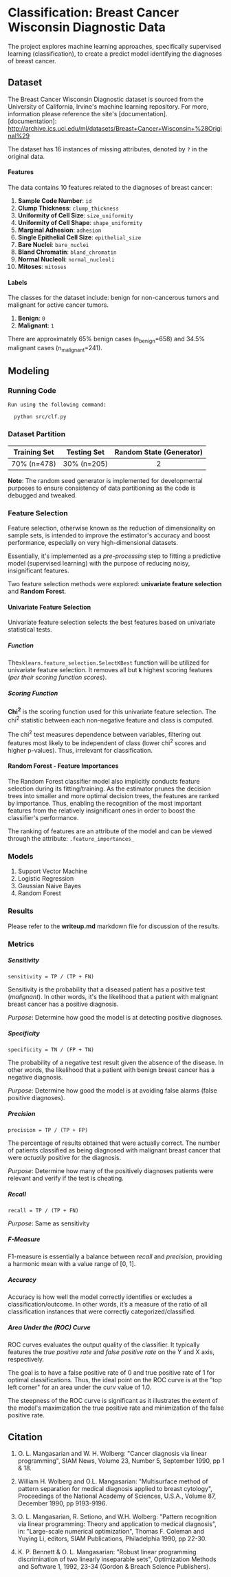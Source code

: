 # Classification: Breast Cancer Wisconsin Diagnostic Data
The project explores machine learning approaches, specifically supervised learning (classification), to create
a predict model identifying the diagnoses of breast cancer.

## Dataset
The Breast Cancer Wisconsin Diagnostic dataset is sourced from the University of California, Irvine's machine 
learning repository. For more, information please reference the site's [documentation].  
[documentation]: http://archive.ics.uci.edu/ml/datasets/Breast+Cancer+Wisconsin+%28Original%29

The dataset has 16 instances of missing attributes, denoted by `?` in the original data.  

#### Features
The data contains 10 features related to the diagnoses of breast cancer:
  1. **Sample Code Number**: `id`
  2. **Clump Thickness**: `clump_thickness`
  3. **Uniformity of Cell Size**: `size_uniformity`
  4. **Uniformity of Cell Shape**: `shape_uniformity`
  5. **Marginal Adhesion**: `adhesion`
  6. **Single Epithelial Cell Size**: `epithelial_size`
  7. **Bare Nuclei**: `bare_nuclei`
  8. **Bland Chromatin**: `bland_chromatin`
  9. **Normal Nucleoli**: `normal_nucleoli`
  10. **Mitoses**: `mitoses`


#### Labels
The classes for the dataset include: benign for non-cancerous tumors and malignant for active cancer tumors.
  1. **Benign**: `0`
  2. **Malignant**: `1`
  
There are approximately 65% benign cases (n<sub>benign</sub>=658) and 34.5% malignant cases (n<sub>malignant</sub>=241).
  

## Modeling
### Running Code
```
Run using the following command:
    
  python src/clf.py
```

### Dataset Partition
Training Set | Testing Set | Random State (Generator)
:---: | :---: | :---:
70% (n=478) | 30% (n=205) | 2

**Note**: The random seed generator is implemented for developmental purposes to ensure consistency of data partitioning
as the code is debugged and tweaked.

### Feature Selection
Feature selection, otherwise known as the reduction of dimensionality on sample sets, is intended to
improve the estimator's accuracy and boost performance, especially on very high-dimensional datasets.  

Essentially, it's implemented as a *pre-processing* step to fitting a predictive model (supervised learning) with the 
purpose of reducing noisy, insignificant features.

Two feature selection methods were explored: **univariate feature selection** and **Random Forest**.
#### Univariate Feature Selection
Univariate feature selection selects the best features based on univariate statistical tests.

##### Function
The`sklearn.feature_selection.SelectKBest` function will be utilized for univariate feature selection. It removes all but
**`k`** highest scoring features (*per their scoring function scores*).  

##### Scoring Function
**Chi<sup>2</sup>** is the scoring function used for this univariate feature selection. The chi<sup>2</sup> statistic 
 between each non-negative feature and class is computed.
 
 The chi<sup>2</sup> test measures dependence between variables, filtering out features most likely to be independent
 of class (lower chi<sup>2</sup> scores and higher p-values). Thus, irrelevant for classification.

#### Random Forest - Feature Importances
The Random Forest classifier model also implicitly conducts feature selection during its fitting/training. As the estimator
prunes the decision trees into smaller and more optimal decision trees, the features are ranked by importance. Thus, 
enabling the recognition of the most important features from the relatively insignificant ones in order to boost the 
classifier's performance.

The ranking of features are an attribute of the model and can be viewed through the attribute: `.feature_importances_`

### Models
1. Support Vector Machine
2. Logistic Regression
3. Gaussian Naive Bayes
4. Random Forest


### Results
Please refer to the **writeup.md** markdown file for discussion of the results.

### Metrics
##### Sensitivity
`sensitivity = TP / (TP + FN)`  

Sensitivity is the probability that a diseased patient has a positive test (*malignant*). In other words, it's the 
likelihood that a patient with malignant breast cancer has a positive diagnosis.

*Purpose*: Determine how good the model is at detecting positive diagnoses.

##### Specificity
`specificity = TN / (FP + TN)`  

The probability of a negative test result given the absence of the disease. In other words, the likelihood that a 
patient with benign breast cancer has a negative diagnosis.

*Purpose*: Determine how good the model is at avoiding false alarms (false positive diagnoses).

##### Precision
`precision = TP / (TP + FP)`  

The percentage of results obtained that were actually correct. The number of patients classified as being diagnosed with
malignant breast cancer that were *actually* positive for the diagnosis.

*Purpose*: Determine how many of the positively diagnoses patients were relevant and verify if the test is cheating.

##### Recall
`recall = TP / (TP + FN)`  

*Purpose*: Same as sensitivity

##### F-Measure
F1-measure is essentially a balance between *recall* and *precision*, providing a harmonic mean with a value range 
of [0, 1].

##### Accuracy
Accuracy is how well the model correctly identifies or excludes a classification/outcome. In other words, it’s a measure 
of the ratio of all classification instances that were correctly categorized/classified. 

##### Area Under the (ROC) Curve 
ROC curves evaluates the output quality of the classifier. It typically features the *true positive rate* and *false 
positive rate* on the Y and X axis, respectively.  

The goal is to have a false positive rate of 0 and true positive rate of 1 for optimal classifications. Thus, the ideal
point on the ROC curve is at the "top left corner" for an area under the curv value of 1.0.

The steepness of the ROC curve is significant as it illustrates the extent of the model's maximization the true positive 
rate and minimization of the false positive rate.

## Citation
   1. O. L. Mangasarian and W. H. Wolberg: "Cancer diagnosis via linear 
      programming", SIAM News, Volume 23, Number 5, September 1990, pp 1 & 18.

   2. William H. Wolberg and O.L. Mangasarian: "Multisurface method of 
      pattern separation for medical diagnosis applied to breast cytology", 
      Proceedings of the National Academy of Sciences, U.S.A., Volume 87, 
      December 1990, pp 9193-9196.

   3. O. L. Mangasarian, R. Setiono, and W.H. Wolberg: "Pattern recognition 
      via linear programming: Theory and application to medical diagnosis", 
      in: "Large-scale numerical optimization", Thomas F. Coleman and Yuying
      Li, editors, SIAM Publications, Philadelphia 1990, pp 22-30.

   4. K. P. Bennett & O. L. Mangasarian: "Robust linear programming 
      discrimination of two linearly inseparable sets", Optimization Methods
      and Software 1, 1992, 23-34 (Gordon & Breach Science Publishers).